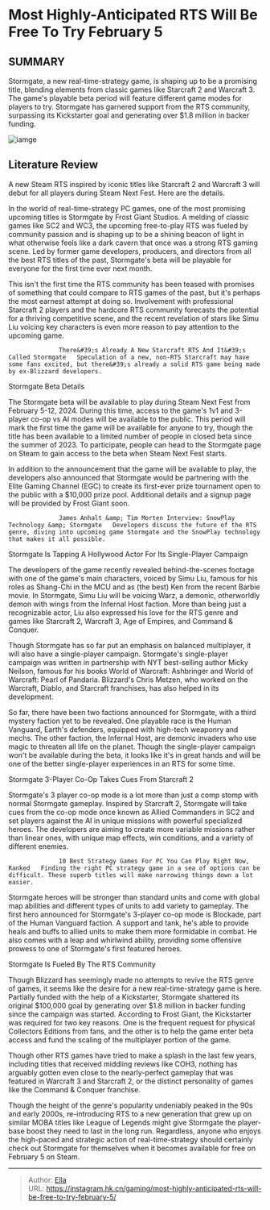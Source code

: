 # Most Highly-Anticipated RTS Will Be Free To Try February 5


## SUMMARY 



  Stormgate, a new real-time-strategy game, is shaping up to be a promising title, blending elements from classic games like Starcraft 2 and Warcraft 3.   The game&#39;s playable beta period will feature different game modes for players to try.   Stormgate has garnered support from the RTS community, surpassing its Kickstarter goal and generating over $1.8 million in backer funding.  

![iamge](https://static1.srcdn.com/wordpress/wp-content/uploads/2024/01/gameplay-of-stormgate.jpg)

## Literature Review

A new Steam RTS inspired by iconic titles like Starcraft 2 and Warcraft 3 will debut for all players during Steam Next Fest. Here are the details. 





In the world of real-time-strategy PC games, one of the most promising upcoming titles is Stormgate by Frost Giant Studios. A melding of classic games like SC2 and WC3, the upcoming free-to-play RTS was fueled by community passion and is shaping up to be a shining beacon of light in what otherwise feels like a dark cavern that once was a strong RTS gaming scene. Led by former game developers, producers, and directors from all the best RTS titles of the past, Stormgate&#39;s beta will be playable for everyone for the first time ever next month.




This isn&#39;t the first time the RTS community has been teased with promises of something that could compare to RTS games of the past, but it&#39;s perhaps the most earnest attempt at doing so. Involvement with professional Starcraft 2 players and the hardcore RTS community forecasts the potential for a thriving competitive scene, and the recent revelation of stars like Simu Liu voicing key characters is even more reason to pay attention to the upcoming game.

                  There&#39;s Already A New Starcraft RTS And It&#39;s Called Stormgate   Speculation of a new, non-RTS Starcraft may have some fans excited, but there&#39;s already a solid RTS game being made by ex-Blizzard developers.   


 Stormgate Beta Details 
         

The Stormgate beta will be available to play during Steam Next Fest from February 5-12, 2024. During this time, access to the game&#39;s 1v1 and 3-player co-op vs AI modes will be available to the public. This period will mark the first time the game will be available for anyone to try, though the title has been available to a limited number of people in closed beta since the summer of 2023. To participate, people can head to the Stormgate page on Steam to gain access to the beta when Steam Next Fest starts.




In addition to the announcement that the game will be available to play, the developers also announced that Stormgate would be partnering with the Elite Gaming Channel (EGC) to create its first-ever prize tournament open to the public with a $10,000 prize pool. Additional details and a signup page will be provided by Frost Giant soon.

                  James Anhalt &amp; Tim Morten Interview: SnowPlay Technology &amp; Stormgate   Developers discuss the future of the RTS genre, diving into upcoming game Stormgate and the SnowPlay technology that makes it all possible.   



 Stormgate Is Tapping A Hollywood Actor For Its Single-Player Campaign 
          

The developers of the game recently revealed behind-the-scenes footage with one of the game&#39;s main characters, voiced by Simu Liu, famous for his roles as Shang-Chi in the MCU and as (the best) Ken from the recent Barbie movie. In Stormgate, Simu Liu will be voicing Warz, a demonic, otherworldly demon with wings from the Infernal Host faction. More than being just a recognizable actor, Liu also expressed his love for the RTS genre and games like Starcraft 2, Warcraft 3, Age of Empires, and Command &amp; Conquer.





 

Though Stormgate has so far put an emphasis on balanced multiplayer, it will also have a single-player campaign. Stormgate&#39;s single-player campaign was written in partnership with NYT best-selling author Micky Neilson, famous for his books World of Warcraft: Ashbringer and World of Warcraft: Pearl of Pandaria. Blizzard&#39;s Chris Metzen, who worked on the Warcraft, Diablo, and Starcraft franchises, has also helped in its development.

So far, there have been two factions announced for Stormgate, with a third mystery faction yet to be revealed. One playable race is the Human Vanguard, Earth&#39;s defenders, equipped with high-tech weaponry and mechs. The other faction, the Infernal Host, are demonic invaders who use magic to threaten all life on the planet. Though the single-player campaign won&#39;t be available during the beta, it looks like it&#39;s in great hands and will be one of the better single-player experiences in an RTS for some time.






 Stormgate 3-Player Co-Op Takes Cues From Starcraft 2 
          

Stormgate&#39;s 3 player co-op mode is a lot more than just a comp stomp with normal Stormgate gameplay. Inspired by Starcraft 2, Stormgate will take cues from the co-op mode once known as Allied Commanders in SC2 and set players against the AI in unique missions with powerful specialized heroes. The developers are aiming to create more variable missions rather than linear ones, with unique map effects, win conditions, and a variety of different enemies.

                  10 Best Strategy Games For PC You Can Play Right Now, Ranked   Finding the right PC strategy game in a sea of options can be difficult. These superb titles will make narrowing things down a lot easier.    

Stormgate heroes will be stronger than standard units and come with global map abilities and different types of units to add variety to gameplay. The first hero announced for Stormgate&#39;s 3-player co-op mode is Blockade, part of the Human Vanguard faction. A support and tank, he&#39;s able to provide heals and buffs to allied units to make them more formidable in combat. He also comes with a leap and whirlwind ability, providing some offensive prowess to one of Stormgate&#39;s first featured heroes.






 Stormgate Is Fueled By The RTS Community 
          

Though Blizzard has seemingly made no attempts to revive the RTS genre of games, it seems like the desire for a new real-time-strategy game is here. Partially funded with the help of a Kickstarter, Stormgate shattered its original $100,000 goal by generating over $1.8 million in backer funding since the campaign was started. According to Frost Giant, the Kickstarter was required for two key reasons. One is the frequent request for physical Collectors Editions from fans, and the other is to help the game enter beta access and fund the scaling of the multiplayer portion of the game.

Though other RTS games have tried to make a splash in the last few years, including titles that received middling reviews like COH3, nothing has arguably gotten even close to the nearly-perfect gameplay that was featured in Warcraft 3 and Starcraft 2, or the distinct personality of games like the Command &amp; Conquer franchise.




Though the height of the genre&#39;s popularity undeniably peaked in the 90s and early 2000s, re-introducing RTS to a new generation that grew up on similar MOBA titles like League of Legends might give Stormgate the player-base boost they need to last in the long run. Regardless, anyone who enjoys the high-paced and strategic action of real-time-strategy should certainly check out Stormgate for themselves when it becomes available for free on February 5 on Steam.



---

> Author: [Ella](https://instagram.hk.cn/)  
> URL: https://instagram.hk.cn/gaming/most-highly-anticipated-rts-will-be-free-to-try-february-5/  

